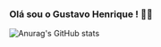 ### Olá  sou o Gustavo Henrique ! 👋🏻 

![Anurag's GitHub stats](https://github-readme-stats.vercel.app/api?username=gustavoHenrique98&show_icons=true&theme=dracula)
